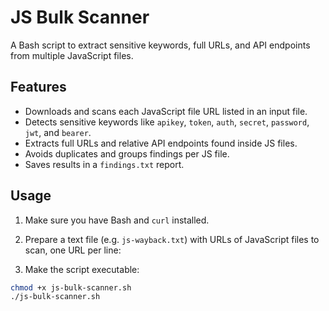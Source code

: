 # JS Bulk Scanner

A Bash script to extract sensitive keywords, full URLs, and API endpoints from multiple JavaScript files.

## Features

- Downloads and scans each JavaScript file URL listed in an input file.
- Detects sensitive keywords like `apikey`, `token`, `auth`, `secret`, `password`, `jwt`, and `bearer`.
- Extracts full URLs and relative API endpoints found inside JS files.
- Avoids duplicates and groups findings per JS file.
- Saves results in a `findings.txt` report.

## Usage

1. Make sure you have Bash and `curl` installed.

2. Prepare a text file (e.g. `js-wayback.txt`) with URLs of JavaScript files to scan, one URL per line:


3. Make the script executable:

```bash
chmod +x js-bulk-scanner.sh
./js-bulk-scanner.sh

